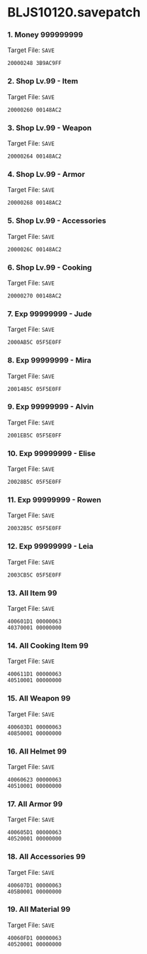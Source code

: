 # BLJS10120.savepatch

### 1. Money 999999999

Target File: `SAVE`

```
20000248 3B9AC9FF
```

### 2. Shop Lv.99 - Item

Target File: `SAVE`

```
20000260 00148AC2
```

### 3. Shop Lv.99 - Weapon

Target File: `SAVE`

```
20000264 00148AC2
```

### 4. Shop Lv.99 - Armor

Target File: `SAVE`

```
20000268 00148AC2
```

### 5. Shop Lv.99 - Accessories

Target File: `SAVE`

```
2000026C 00148AC2
```

### 6. Shop Lv.99 - Cooking

Target File: `SAVE`

```
20000270 00148AC2
```

### 7. Exp 99999999 - Jude

Target File: `SAVE`

```
2000AB5C 05F5E0FF
```

### 8. Exp 99999999 - Mira

Target File: `SAVE`

```
20014B5C 05F5E0FF
```

### 9. Exp 99999999 - Alvin

Target File: `SAVE`

```
2001EB5C 05F5E0FF
```

### 10. Exp 99999999 - Elise

Target File: `SAVE`

```
20028B5C 05F5E0FF
```

### 11. Exp 99999999 - Rowen

Target File: `SAVE`

```
20032B5C 05F5E0FF
```

### 12. Exp 99999999 - Leia

Target File: `SAVE`

```
2003CB5C 05F5E0FF
```

### 13. All Item 99

Target File: `SAVE`

```
400601D1 00000063
40370001 00000000
```

### 14. All Cooking Item 99

Target File: `SAVE`

```
400611D1 00000063
40510001 00000000
```

### 15. All Weapon 99

Target File: `SAVE`

```
400603D1 00000063
40850001 00000000
```

### 16. All Helmet 99

Target File: `SAVE`

```
40060623 00000063
40510001 00000000
```

### 17. All Armor 99

Target File: `SAVE`

```
400605D1 00000063
40520001 00000000
```

### 18. All Accessories 99

Target File: `SAVE`

```
400607D1 00000063
405B0001 00000000
```

### 19. All Material 99

Target File: `SAVE`

```
40060FD1 00000063
40520001 00000000
```

